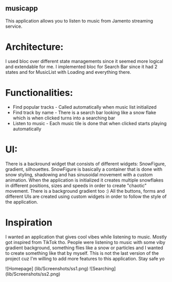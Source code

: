 ## musicapp

This application allows you to listen to music from Jamento streaming service. 

# Architecture: 
I used bloc over different state managements since it seemed more logical and extendable for me.
I implemented bloc for Search Bar since it had 2 states and for MusicList with Loading and everything there.

# Functionalities:
* Find popular tracks - Called automatically when music list initialized
* Find track by name - There is a search bar looking like a snow flake which is when clicked turns into a searching bar
* Listen to music - Each music tile is done that when clicked starts playing automatically

# UI:
There is a backround widget that consists of different widgets: SnowFigure, gradient, silhouettes.
SnowFigure is basically a container that is done with snow styling, shadowing and has sinusoidal movement with a custom animation.
When the application is initialized it creates multiple snowflakes in different positions, sizes and speeds in order to create "chaotic" movement.
There is a background gradient too :)
All the buttons, forms and different UIs are created using custom widgets in order to follow the style of the application.

# Inspiration
I wanted an application that gives cool vibes while listening to music. Mostly got inspired from TikTok tho. People
were listening to music with some viby gradient background, something flies like a snow or particles and I wanted to create something like
that by myself. This is not the last version of the project cuz I'm willing to add more features to this application. Stay safe yo

![Homepage] (lib/Screenshots/ss1.png)
![Searching] (lib/Screenshots/ss2.png)



